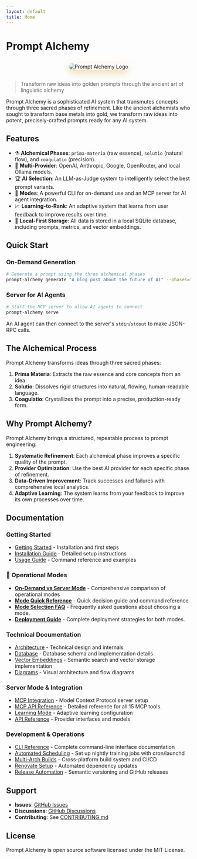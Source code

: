 ```yaml
---
layout: default
title: Home
---
```


# Prompt Alchemy

<div style="text-align: center; margin: 30px 0;">
  <img src="/prompt-alchemy/assets/prompt_alchemy2.png" alt="Prompt Alchemy Logo" style="max-width: 400px; border-radius: 15px; box-shadow: 0 8px 20px rgba(218, 165, 32, 0.4);">
</div>

> Transform raw ideas into golden prompts through the ancient art of linguistic alchemy

<div class="alchemical-process">
Prompt Alchemy is a sophisticated AI system that transmutes concepts through three sacred phases of refinement. Like the ancient alchemists who sought to transform base metals into gold, we transform raw ideas into potent, precisely-crafted prompts ready for any AI system.
</div>

## Features
- ⚗️ **Alchemical Phases**: `prima-materia` (raw essence), `solutio` (natural flow), and `coagulatio` (precision).
- 🤖 **Multi-Provider**: OpenAI, Anthropic, Google, OpenRouter, and local Ollama models.
- 🏆 **AI Selection**: An LLM-as-Judge system to intelligently select the best prompt variants.
- 🔄 **Modes**: A powerful CLI for on-demand use and an MCP server for AI agent integration.
- 📈 **Learning-to-Rank**: An adaptive system that learns from user feedback to improve results over time.
- 💾 **Local-First Storage**: All data is stored in a local SQLite database, including prompts, metrics, and vector embeddings.

## Quick Start

### On-Demand Generation
```bash
# Generate a prompt using the three alchemical phases
prompt-alchemy generate "A blog post about the future of AI" --phases="prima-materia,solutio,coagulatio" --persona=writing
```

### Server for AI Agents
```bash
# Start the MCP server to allow AI agents to connect
prompt-alchemy serve
```
An AI agent can then connect to the server's `stdin`/`stdout` to make JSON-RPC calls.

## The Alchemical Process

Prompt Alchemy transforms ideas through three sacred phases:
1.  **Prima Materia**: Extracts the raw essence and core concepts from an idea.
2.  **Solutio**: Dissolves rigid structures into natural, flowing, human-readable language.
3.  **Coagulatio**: Crystallizes the prompt into a precise, production-ready form.

## Why Prompt Alchemy?

Prompt Alchemy brings a structured, repeatable process to prompt engineering:

1. **Systematic Refinement**: Each alchemical phase improves a specific quality of the prompt.
2. **Provider Optimization**: Use the best AI provider for each specific phase of refinement.
3. **Data-Driven Improvement**: Track successes and failures with comprehensive local analytics.
4. **Adaptive Learning**: The system learns from your feedback to improve its own processes over time.

## Documentation

### Getting Started
- [Getting Started](./getting-started) - Installation and first steps
- [Installation Guide](./installation) - Detailed setup instructions
- [Usage Guide](./usage) - Command reference and examples

### 🔄 Operational Modes
- **[On-Demand vs Server Mode](./on-demand-vs-server-mode)** - Comprehensive comparison of operational modes
- **[Mode Quick Reference](./mode-quick-reference)** - Quick decision guide and command reference
- **[Mode Selection FAQ](./mode-faq)** - Frequently asked questions about choosing a mode.
- **[Deployment Guide](./deployment-guide)** - Complete deployment strategies for both modes.

### Technical Documentation
- [Architecture](./architecture) - Technical design and internals
- [Database](./database) - Database schema and implementation details
- [Vector Embeddings](./vector-embeddings) - Semantic search and vector storage implementation
- [Diagrams](./diagrams) - Visual architecture and flow diagrams

### Server Mode & Integration
- [MCP Integration](./mcp-integration) - Model Context Protocol server setup
- [MCP API Reference](./mcp-api-reference) - Detailed reference for all 15 MCP tools.
- [Learning Mode](./learning-mode) - Adaptive learning configuration
- [API Reference](./api-reference) - Provider interfaces and models

### Development & Operations
- [CLI Reference](./cli-reference) - Complete command-line interface documentation
- [Automated Scheduling](./scheduling) - Set up nightly training jobs with cron/launchd
- [Multi-Arch Builds](./multi-arch-builds) - Cross-platform build system and CI/CD
- [Renovate Setup](./renovate-setup) - Automated dependency updates
- [Release Automation](./release-automation) - Semantic versioning and GitHub releases

## Support

- **Issues**: [GitHub Issues](https://github.com/jonwraymond/prompt-alchemy/issues)
- **Discussions**: [GitHub Discussions](https://github.com/jonwraymond/prompt-alchemy/discussions)
- **Contributing**: See [CONTRIBUTING.md](https://github.com/jonwraymond/prompt-alchemy/blob/main/CONTRIBUTING.md)

## License

Prompt Alchemy is open source software licensed under the MIT License.